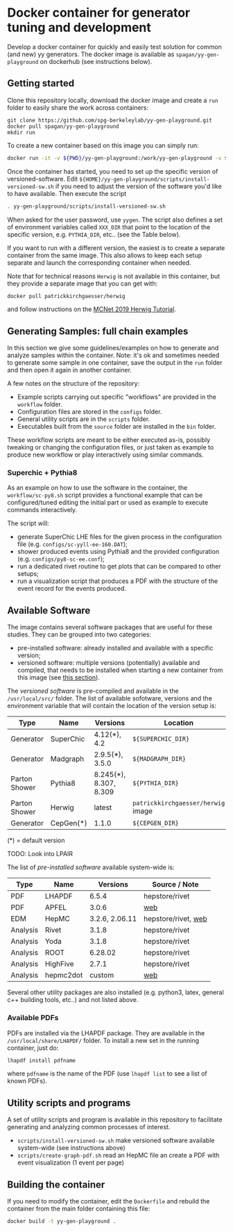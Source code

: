 # Docker container for generator tuning and development

Develop a docker container for quickly and easily test solution for common (and new) yy generators.
The docker image is available as `spagan/yy-gen-playground` on dockerhub (see instructions below).

## Getting started
Clone this repository locally, download the docker image and create a `run` folder to easily share the work across containers:
```
git clone https://github.com/spg-berkeleylab/yy-gen-playground.git
docker pull spagan/yy-gen-playground
mkdir run
```

To create a new container based on this image you can simply run:
```bash
docker run -it -v ${PWD}/yy-gen-playground:/work/yy-gen-playground -v ${PWD}/run:/work/run -- spagan/yy-gen-playground:latest /bin/bash
```

Once the container has started, you need to set up the specific version of versioned-software. Edit `${HOME}/yy-gen-playground/scripts/install-versioned-sw.sh` if you need to adjust the version of the software you'd like to have available. Then execute the script
```bash
. yy-gen-playground/scripts/install-versioned-sw.sh
```
When asked for the user password, use `yygen`.
The script also defines a set of environment variables called `XXX_DIR` that point to the location of the specific version, e.g. `PYTHIA_DIR`, etc.. (see the Table below).

If you want to run with a different version, the easiest is to create a separate container from the same image. This also allows to keep each setup separate and launch the corresponding container when needed.

Note that for technical reasons `Herwig` is not available in this container, but they provide a separate image that you can get with:
```bash
docker pull patrickkirchgaesser/herwig
```
and follow instructions on the [MCNet 2019 Herwig Tutorial](https://phab.hepforge.org/w/mcnet2019/).

## Generating Samples: full chain examples
In this section we give some guidelines/examples on how to generate and analyze samples within the container.
Note: it's ok and sometimes needed to generate some sample in one container, save the output in the `run` folder and then open it again in another container.

A few notes on the structure of the repository:
* Example scripts carrying out specific "workflows" are provided in the `workflow` folder.
* Configuration files are stored in the `configs` folder.
* General utility scripts are in the `scripts` folder.
* Executables built from the `source` folder are installed in the `bin` folder.

These workflow scripts are meant to be either executed as-is, possibly tweaking or changing the configuration files, or just taken as example to produce new workflow or play interactively using similar commands. 

### Superchic + Pythia8
As an example on how to use the software in the container, the `workflow/sc-py8.sh` script
provides a functional example that can be configured/tuned editing the initial part or used as example to execute commands interactively. 

The script will:
* generate SuperChic LHE files for the given process in the configuration file (e.g. `configs/sc-yyll-ee-160.DAT`);
* shower produced events using Pythia8 and the provided configuration (e.g. `configs/py8-sc-ee.conf`);
* run a dedicated rivet routine to get plots that can be compared to other setups;
* run a visualization script that produces a PDF with the structure of the event record for the events produced.

## Available Software
The image contains several software packages that are useful for these studies. They can be grouped into two categories:
* pre-installed software: already installed and available with a specific version;
* versioned software: multiple versions (potentially) available and compiled, that needs to be installed when starting a new container from this image (see [this section](#getting-started-container-environment-and-version-setup)).

The *versioned software* is pre-compiled and available in the `/usr/local/src/` folder. The list of available sofotware, versions and the environment variable that will contain the location of the version setup is:

| Type | Name | Versions | Location  |
|------|------|----------|-----------|
| Generator | SuperChic | 4.12(*), 4.2 | `${SUPERCHIC_DIR}`|
| Generator | Madgraph  | 2.9.5(*), 3.5.0 | `${MADGRAPH_DIR}` |
| Parton Shower | Pythia8 | 8.245(*), 8.307, 8.309 | `${PYTHIA_DIR}` |
| Parton Shower | Herwig  | latest | `patrickkirchgaesser/herwig` image |
| Generator     | CepGen(*)  | 1.1.0  | `${CEPGEN_DIR}` |

(*) = default version

TODO: Look into LPAIR

The list of *pre-installed software* available system-wide is:

| Type | Name | Versions | Source / Note  |
|------|------|----------|--------|
| PDF       | LHAPDF    | 6.5.4 | hepstore/rivet |
| PDF       | APFEL     | 3.0.6 | [web](https://github.com/scarrazza/apfel) |
| EDM       | HepMC     | 3.2.6, 2.06.11 | hepstore/rivet, [web](http://hepmc.web.cern.ch/hepmc/) |
| Analysis      | Rivet   | 3.1.8 | hepstore/rivet |
| Analysis      | Yoda    | 3.1.8 | hepstore/rivet |
| Analysis      | ROOT    | 6.28.02 | hepstore/rivet |
| Analysis      | HighFive | 2.7.1 | hepstore/rivet |
| Analysis      | hepmc2dot | custom | [web](https://github.com/spagangriso/hepmc2dot) |

Several other utility packages are also installed (e.g. python3, latex, general c++ building tools, etc..) and not listed above.

### Available PDFs
PDFs are installed via the LHAPDF package. They are available in the `/usr/local/share/LHAPDF/` folder.
To install a new set in the running container, just do:
```bash
lhapdf install pdfname
```
where `pdfname` is the name of the PDF (use `lhapdf list` to see a list of known PDFs).


## Utility scripts and programs
A set of utility scripts and program is available in this repository to facilitate generating and analyzing common processes of interest.

* `scripts/install-versioned-sw.sh` make versioned software available system-wide (see instructions above)
* `scripts/create-graph-pdf.sh` read an HepMC file an create a PDF with event visualization (1 event per page)

## Building the container
If you need to modify the container, edit the `Dockerfile` and rebuild the container from the main folder containing this file:
```bash
docker build -t yy-gen-playground .
```
